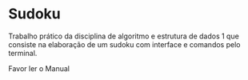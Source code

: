 # Sudoku
Trabalho prático da disciplina de algoritmo e estrutura de dados 1 que consiste na elaboração de um sudoku com interface e comandos pelo terminal.

Favor ler o Manual
